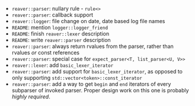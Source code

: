  * `reaver::parser`: nullary rule - `rule<>`
 * `reaver::parser`: callback support
 * `reaver::logger`: file change on date, date based log file names
 * `README`: mention `logger::logger_friend`
 * `README`: finish `reaver::lexer` description
 * `README`: write `reaver::parser` description
 * `reaver::parser`: always return rvalues from the parser, rather than rvalues *or* const references
 * `reaver::parser`: special case for `expect_parser<T, list_parser<U, V>>`
 * `reaver::lexer`: add `basic_lexer_iterator`
 * `reaver::parser`: add support for `basic_lexer_iterator`, as opposed to only supporting `std::vector<token>::const_iterator`
 * `reaver::parser`: add a way to get `begin` and `end` iterators of every subparser of invoked parser. Proper design work
    on this one is probably *highly required*.
